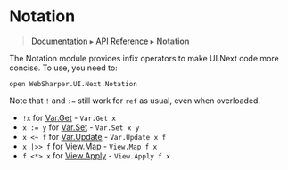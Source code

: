 # Notation
> [Documentation](../README.md) ▸ [API Reference](API.md) ▸ **Notation**

The Notation module provides infix operators to make UI.Next code more concise.
To use, you need to:

`open WebSharper.UI.Next.Notation`

Note that `!` and `:=` still work for `ref` as usual, even when overloaded.

* `!x` for [Var.Get](Var.md#Get) - `Var.Get x` 
* `x := y` for [Var.Set](Var.md#Set) - `Var.Set x y`
* `x <~ f` for [Var.Update](Var.md#Update) - `Var.Update x f`
* `x |>> f` for [View.Map](View.md#Map) - `View.Map f x`
* `f <*> x` for [View.Apply](View.md#Apply) - `View.Apply f x`
